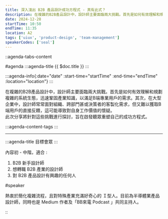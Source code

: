 ```yaml
---
title: 深入淺出 B2B 產品設計成功方程式 - 真有此式？
description: 在複雜的B2B產品設計中，設計師主要面臨兩大挑戰。首先是如何有效理解和規劃複雜的系統生態，迅速鞏固產業知識，以滿足B端專業用戶的需求。其次，在大型企業中，設計師常常面對組織、跨部門甚或決策者的客製化需求，但又難以獲取B端用戶的直接反饋，這可能導致對自身工作價值的懷疑。此次分享將針對這些挑戰進行探討，旨在啟發聽眾重塑自己的成功方程式。
date: 2024-12-28
startTime: 10:50
endTime: 11:35
location: A2
tags: ['uiux', 'product-design', 'team-management']
speakerCodes: ['seal']
---
```


::agenda-tabs-content
<!--議程資訊-->
#agenda
:::agenda-title
{{ $doc.title }}
:::

:::agenda-info{:date="date" :start-time="startTime" :end-time="endTime" :location="location"}
:::

<!--議程資訊(內容)-->
在複雜的B2B產品設計中，設計師主要面臨兩大挑戰。首先是如何有效理解和規劃複雜的系統生態，迅速鞏固產業知識，以滿足B端專業用戶的需求。其次，在大型企業中，設計師常常面對組織、跨部門甚或決策者的客製化需求，但又難以獲取B端用戶的直接反饋，這可能導致對自身工作價值的懷疑。<br>
此次分享將針對這些挑戰進行探討，旨在啟發聽眾重塑自己的成功方程式。

:::agenda-content-tags
:::

---

:::agenda-title
目標會眾
:::

<!--目標會眾(內容)-->
內容初 - 中階，適合 :
1. B2B 新手設計師
2. 想轉職 B2B 產業的設計師
3. 對 B2B 產品設計有興趣的任何人

<!--講者介紹-->
#speaker
<!--講者介紹(內容)-->
熱衷於簡化複雜流程，且對特殊產業充滿好奇心的 Ｉ型人。目前為半導體業產品設計師，同時也是 Medium 作者及「BB來電 Podcast 」共同主持人。

::
